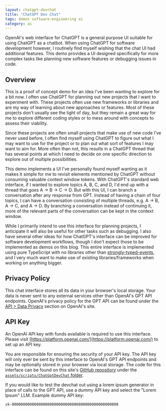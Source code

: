 ```yaml
---
layout: chatgpt-devchat
title: "ChatGPT Dev Chat"
tags: demos software-engineering ai
category: ai
---
```

OpenAI's web interface for ChatGPT is a general purpose UI suitable for using
ChatGPT as a chatbot. When using ChatGPT for software development however, I
routinely find myself wishing that the chat UI had additional features. This
demo provides a UI designed specifically for more complex tasks like planning
new software features or debugging issues in code.

## Overview
This is a proof of concept demo for an idea I've been wanting to explore for a
bit now. I often use ChatGPT for planning out new projects that I want to
experiment with. These projects often use new frameworks or libraries and are
my way of learning about new approaches or features. Most of these projects
don't usually see the light of day, but they remain a great way for me to
explore different coding styles or to mess around with concepts to assess their
viability.

Since these projects are often small projects that make use of new code I've
never used before, I often find myself using ChatGPT to figure out what I may
want to use for the project or to plan out what sort of features I may want to
aim for. More often than not, this results in a ChatGPT thread that has several
points at which I need to decide on one specific direction to explore out of
multiple possibilities.

This demo implements a UI I've personally found myself wanting as it makes it
simple for me to revisit elements mentioned by ChatGPT without consuming
valuable context window tokens. With ChatGPT's standard web interface, if I
wanted to explore topics A, B, C, and D, I'd end up with a thread that goes
A -> B -> C -> D. But with this UI, I can branch a conversation after any
response from GPT. Instead of having a chain of four topics, I can have a
conversation consisting of multiple threads, e.g. A -> B, A -> C, and A -> D.
By branching a conversation instead of continuing it, more of the relevant parts
of the conversation can be kept in the context window.

While I primarily intend to use this interface for planning projects, I
anticipate it will also be useful for other tasks such as debugging. I also
have several other ideas for how ChatGPT's interface can be improved for
software development workflows, though I don't expect those to be implemented
as demos on this blog. This entire interface is implemented using pure
TypeScript with no libraries other than
[strongly-typed-events](https://www.npmjs.com/package/strongly-typed-events),
and I very much want to make use of existing libraries/frameworks when working
on anything bigger.

## Privacy Policy
This chat interface stores all its data in your browser's local storage.  Your
data is never sent to any external services other than OpenAI's GPT API
endpoints. OpenAI's privacy policy for the GPT API can be found under the
[API > Data Privacy](https://openai.com/enterprise-privacy) section on OpenAI's
site.

## API Key
An OpenAI API key with funds available is required to use this interface. Please
visit [https://platform.openai.com/](https://platform.openai.com/) to set up an
API key.

You are responsible for ensuring the security of your API key. The API key will
only ever be sent by this interface to OpenAI's GPT API endpoints and may be
optionally stored in your browser via local storage. The code for this interface
can be found on this site's
[GitHub repository](https://github.com/zkWildfire/whattf.how) under the
[`assets/scripts/ChatGptDevChat` folder](https://github.com/zkWildfire/whattf.how/tree/master/assets/scripts/ChatGptDevChat).

If you would like to test the devchat out using a lorem ipsum generator in
place of calls to the GPT API, use a dummy API key and select the "Lorem Ipsum"
LLM. Example dummy API key:  
```
sk-000000000000000000000000000000000000000000000000
```

